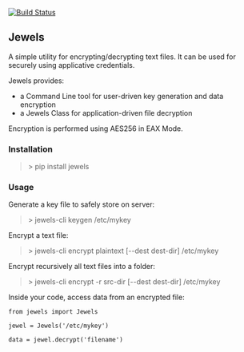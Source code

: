 [![Build Status](https://travis-ci.com/acapitanelli/jewels.svg?branch=1.1)](https://travis-ci.com/acapitanelli/jewels)

## Jewels

A simple utility for encrypting/decrypting text files. It can be used for securely using applicative credentials.

Jewels provides:
- a Command Line tool for user-driven key generation and data encryption
- a Jewels Class for application-driven file decryption

Encryption is performed using AES256 in EAX Mode.

### Installation

> \> pip install jewels

### Usage

Generate a key file to safely store on server:

> \> jewels-cli keygen /etc/mykey

Encrypt a text file:

> \> jewels-cli encrypt plaintext [--dest dest-dir] /etc/mykey

Encrypt recursively all text files into a folder:

> \> jewels-cli encrypt -r src-dir [--dest dest-dir] /etc/mykey

Inside your code, access data from an encrypted file:

```
from jewels import Jewels

jewel = Jewels('/etc/mykey')

data = jewel.decrypt('filename')
```

